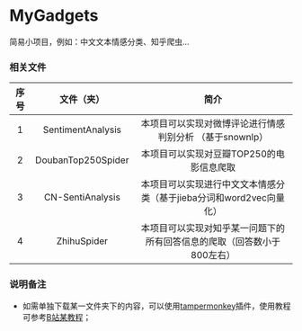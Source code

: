 # MyGadgets

简易小项目，例如：中文文本情感分类、知乎爬虫...

### 相关文件

| 序号 |     文件（夹）     |                             简介                             |
| :--: | :----------------: | :----------------------------------------------------------: |
|  1   | SentimentAnalysis  |   本项目可以实现对微博评论进行情感判别分析 （基于snownlp）   |
|  2   | DoubanTop250Spider |           本项目可以实现对豆瓣TOP250的电影信息爬取           |
|  3   |  CN-SentiAnalysis  | 本项目可以实现进行中文文本情感分类（基于jieba分词和word2vec向量化） |
|  4   |    ZhihuSpider     | 本项目可以实现对知乎某一问题下的所有回答信息的爬取（回答数小于800左右） |

### 说明备注

- 如需单独下载某一文件夹下的内容，可以使用[tampermonkey](https://www.tampermonkey.net/)插件，使用教程可参考[B站某教程](https://www.bilibili.com/video/BV1rL411K7Mx?spm_id_from=333.880.my_history.page.click&vd_source=0107121ae6b1cce515e0c483ec265833)；
